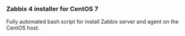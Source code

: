 ### Zabbix 4 installer for CentOS 7
Fully automated bash script for install Zabbix server and agent on the CentOS host.

